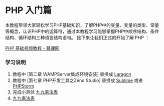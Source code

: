 # PHP 入门篇

本教程带领大家轻松学习PHP基础知识，了解PHP中的变量、变量的类型、常量等概念，认识PHP中的运算符，通过本教程学习能够掌握PHP中顺序结构、条件结构、循环结构三种语言结构语句。 接下来让我们正式的开始了解  PHP ：

[PHP 基础视频教程 - 慕课网](http://www.imooc.com/learn/54)

### 学习说明

1. 教程中 \[第二章 WAMPServer集成环境安装\] 替换成  [Laragon](/ji-cheng-huan-jing/windows-laragon.md)
2. 教程中 \[第七章 PHP开发工具之Zend Studio\] 替换成 [Sublime](/ide-or-editor/sublime-text.md) 或者 [PHPStorm](/ide-or-editor/phpstorm.md)
3. 完成小测验 [九九乘法表](/xiao-ce-yan/jiu-jiu-cheng-fa-biao.md)
4. [九九乘法表](/xiao-ce-yan/jiu-jiu-cheng-fa-biao.md)



